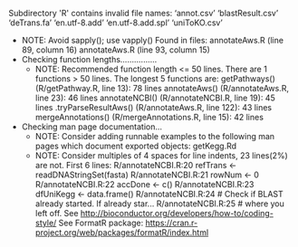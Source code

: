 Subdirectory 'R' contains invalid file names:
  ‘annot.csv’ ‘blastResult.csv’ ‘deTrans.fa’ ‘en.utf-8.add’
  ‘en.utf-8.add.spl’ ‘uniToKO.csv’
   * NOTE: Avoid sapply(); use vapply()
      Found in files:
        annotateAws.R (line 89, column 16)
        annotateAws.R (line 93, column 15)
* Checking function lengths................
    * NOTE: Recommended function length <= 50 lines.
      There are 1 functions > 50 lines.
      The longest 5 functions are:
        getPathways() (R/getPathway.R, line 13): 78 lines
        annotateAws() (R/annotateAws.R, line 23): 46 lines
        annotateNCBI() (R/annotateNCBI.R, line 19): 45 lines
        .tryParseResultAws() (R/annotateAws.R, line 122): 43 lines
        mergeAnnotations() (R/mergeAnnotations.R, line 15): 42 lines
* Checking man page documentation...
    * NOTE: Consider adding runnable examples to the following man
      pages which document exported objects:
      getKegg.Rd
   * NOTE: Consider multiples of 4 spaces for line indents, 23
      lines(2%) are not.
    First 6 lines:
      R/annotateNCBI.R:20   refTrans <- readDNAStringSet(fasta)
      R/annotateNCBI.R:21   rowNum <- 0
      R/annotateNCBI.R:22   accDone <- c()
      R/annotateNCBI.R:23   dfUniKegg <- data.frame()
      R/annotateNCBI.R:24   # Check if BLAST already started. If already star...
      R/annotateNCBI.R:25   # where you left off.
    See http://bioconductor.org/developers/how-to/coding-style/
    See FormatR package:
      https://cran.r-project.org/web/packages/formatR/index.html


